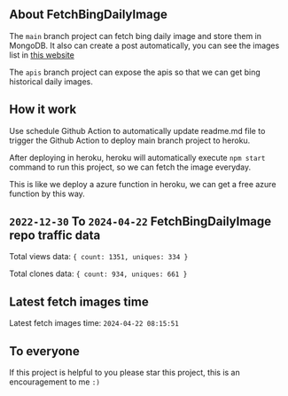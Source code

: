 ## About FetchBingDailyImage

The `main` branch project can fetch bing daily image and store them in MongoDB.
It also can create a post automatically, you can see the images list in [this website](https://oursalbum.netlify.app)

The `apis` branch project can expose the apis so that we can get bing historical daily images.

## How it work

Use schedule Github Action to automatically update readme.md file to trigger the Github Action to deploy main branch project to heroku.

After deploying in heroku, heroku will automatically execute `npm start` command to run this project, so we can fetch the image everyday.

This is like we deploy a azure function in heroku, we can get a free azure function by this way.

## `2022-12-30` To `2024-04-22` FetchBingDailyImage repo traffic data

Total views data: `{ count: 1351, uniques: 334 }`

Total clones data: `{ count: 934, uniques: 661 }`

## Latest fetch images time

Latest fetch images time: `2024-04-22 08:15:51`

## To everyone

If this project is helpful to you please star this project, this is an encouragement to me `:)`



